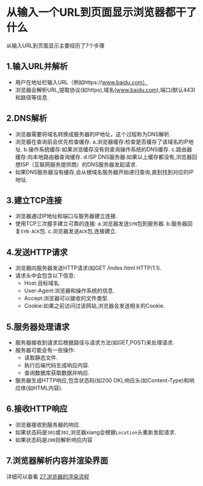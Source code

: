 # 从输入一个URL到页面显示浏览器都干了什么
从输入URL到页面显示主要经历了7个步骤
## 1.输入URL并解析
- 用户在地址栏输入URL（例如https://www.baidu.com）
- 浏览器会解析URL,提取协议(如https),域名(www.baidu.com),端口(默认443)和路径等信息.
## 2.DNS解析
- 浏览器需要将域名转换成服务器的IP地址，这个过程称为DNS解析.
- 浏览器在查询前会优先检查缓存.
	a.浏览器缓存:检查是否缓存了该域名的IP地址.
	b.操作系统缓存:如果浏览缓存没有则查询操作系统的DNS缓存.
	c.路由器缓存:向本地路由器查询缓存.
	d.ISP DNS服务器:如果以上缓存都没有,浏览器回想ISP（互联网服务提供商）的DNS服务器发起请求.
- 如果DNS服务器没有缓存,会从根域名服务器开始递归查询,直到找到对应的IP地址.
## 3.建立TCP连接
- 浏览器通过IP地址和端口与服务器建立连接.
- 使用TCP三次握手建立可靠的连接:
	a.浏览器发送`SYN`包到服务器.
	b.服务器回复`SYN-ACK`包.
	c.浏览器发送`ACK`包,连接建立.
## 4.发送HTTP请求
- 浏览器向服务器发送HTTP请求(如GET /index.html HTTP/1.1).
- 请求头中会包含以下信息:
	- Host:目标域名.
	- User-Agent:浏览器和操作系统的信息.
	- Accept:浏览器可以接收的文件类型.
	- Cookie:如果之前访问过该网站,浏览器会发送相关的Cookie.
## 5.服务器处理请求
- 服务器接收到请求后根据路径与请求方法(如GET,POST)来处理请求.
- 服务器可能会有一些操作:
	- 读取静态文件.
	- 执行后端代码生成响应内容.
	- 查询数据库获取数据并响应.
- 服务器生成HTTP响应,包含状态码(如200 OK),响应头(如Content-Type)和响应体(如HTML内容).
## 6.接收HTTP响应
- 浏览器接收到服务器的响应.
- 如果状态码是`301`或`302`,浏览器xiang会根据`Location`头重新发起请求.
- 如果状态码是`200`则解析响应内容
## 7.浏览器解析内容并渲染界面
详细可以查看 [27.浏览器的渲染流程](./0027.浏览器的渲染流程.md)